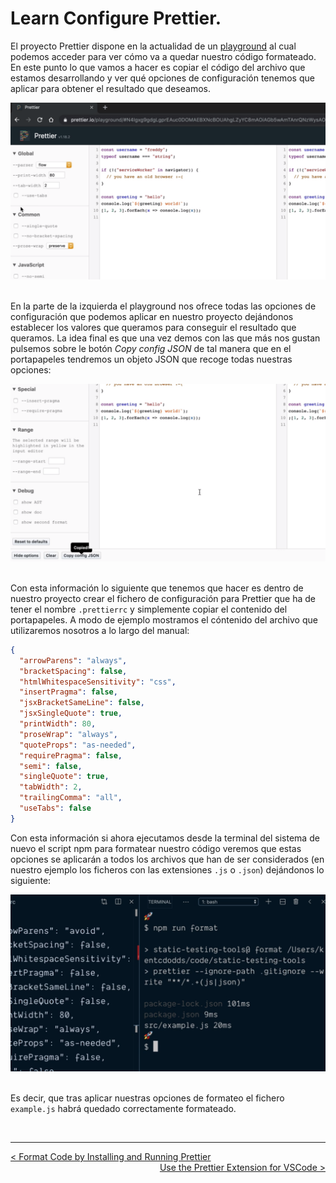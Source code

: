 # Learn Configure Prettier.

El proyecto Prettier dispone en la actualidad de un [playground](https://prettier.io/playground/) al cual podemos acceder para ver cómo va a quedar nuestro código formateado. En este punto lo que vamos a hacer es copiar el código del archivo que estamos desarrollando y ver qué opciones de configuración tenemos que aplicar para obtener el resultado que deseamos.

<div style='text-align: center'>
  <img src='../images/ch02/02_25.png' />
</div>
<br />

En la parte de la izquierda el playground nos ofrece todas las opciones de configuración que podemos aplicar en nuestro proyecto dejándonos establecer los valores que queramos para conseguir el resultado que queramos. La idea final es que una vez demos con las que más nos gustan pulsemos sobre le botón *Copy config JSON* de tal manera que en el portapapeles tendremos un objeto JSON que recoge todas nuestras opciones:

<div style='text-align: center'>
  <img src='../images/ch02/02_26.png' />
</div>
<br />

Con esta información lo siguiente que tenemos que hacer es dentro de nuestro proyecto crear el fichero de configuración para Prettier que ha de tener el nombre `.prettierrc` y simplemente copiar el contenido del portapapeles. A modo de ejemplo mostramos el cóntenido del archivo que utilizaremos nosotros a lo largo del manual:

```json
{
  "arrowParens": "always",
  "bracketSpacing": false,
  "htmlWhitespaceSensitivity": "css",
  "insertPragma": false,
  "jsxBracketSameLine": false,
  "jsxSingleQuote": true,
  "printWidth": 80,
  "proseWrap": "always",
  "quoteProps": "as-needed",
  "requirePragma": false,
  "semi": false,
  "singleQuote": true,
  "tabWidth": 2,
  "trailingComma": "all",
  "useTabs": false
}
```

Con esta información si ahora ejecutamos desde la terminal del sistema de nuevo el script npm para formatear nuestro código veremos que estas opciones se aplicarán a todos los archivos que han de ser considerados (en nuestro ejemplo los ficheros con las extensiones `.js` o `.json`) dejándonos lo siguiente:

<div style='text-align: center'>
  <img src='../images/ch02/02_27.png' />
</div>
<br />

Es decir, que tras aplicar nuestras opciones de formateo el fichero `example.js` habrá quedado correctamente formateado.

<br />

----
<div>
  <div style="float: left">
    <a href="https://github.com/DevJoseManuel/js-tutorials/blob/master/testing/ch01/02_06.md">
      < Format Code by Installing and Running Prettier
    </a>
  </div>
  <div style="float: right">
    <a href="https://github.com/DevJoseManuel/js-tutorials/blob/master/testing/ch02/02_08.md">
      Use the Prettier Extension for VSCode >
    </a>
  </div>
</div>
